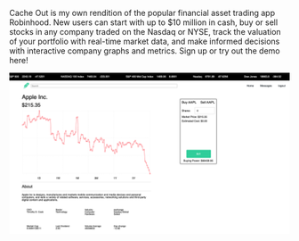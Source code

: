 Cache Out is my own rendition of the popular financial asset trading app Robinhood. New users can start with up to $10 million in cash, buy or sell stocks in any company traded on the Nasdaq or NYSE, track the valuation of your portfolio with real-time market data, and make informed decisions with interactive company graphs and metrics. Sign up or try out the demo here!

![app-screenshot](app/assets/images/cache-out.png)
